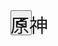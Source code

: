 <!DOCTYPE html>
<html>
<head>
    <meta charset="utf-8"/>
</head>
<body>
    <input id="up" style="position:fixed;font-size:30px;" onclick="upf()" type="button" value="^">
    <input id="down" style="position:fixed;font-size:30px;transform:rotate(0.5turn);" onclick="downf()" type="button" value="^">
    <input id="right" style="position:fixed;font-size:30px;" onclick="rightf()" type="button" value=">">
    <input id="left" style="position:fixed;font-size:30px;" onclick="leftf()" type="button" value="<">
    <div id="pp" style="position:fixed;font-size:30px;">原神</div>
    <script>"use strict";
        setInterval(function(){},3000);
        let cp=pp.getBoundingClientRect();
        pp.style.left=0+"px";
        pp.style.top=document.documentElement.clientHeight-cp.height+"px";
        let u=up.getBoundingClientRect();
        up.style.left=document.documentElement.clientWidth/2-u.width/2+"px";
        up.style.top=document.documentElement.clientHeight/2-u.height/2+"px";
        let r=right.getBoundingClientRect();
        right.style.left=document.documentElement.clientWidth/2+r.width/2+"px";
        right.style.top=document.documentElement.clientHeight/2-r.height/2+"px";
        let l=left.getBoundingClientRect();
        left.style.left=document.documentElement.clientWidth/2-l.width*3/2+"px";
        left.style.top=document.documentElement.clientHeight/2-l.height/2+"px";
        let d=down.getBoundingClientRect();
        
        down.style.left=document.documentElement.clientWidth/2-d.width*5/2+"px";
        down.style.top=document.documentElement.clientHeight/2-d.height/2+"px";
        let y=document.documentElement.clientHeight-cp.height;
        let x=0;
        function upf(){
            y-=10;
            pp.style.top=y+"px";
        }
        function rightf(){
            x+=10;
            pp.style.left=x+"px";
        }
        function leftf(){
            x-=10;
            pp.style.left=x+"px";
        }
        function downf(){
            y+=10;
            pp.style.top=y+"px";
        }
        if(confirm("dipt")){
            
        localStorage.setItem("test",1);
        }
        else{
        alert(localStorage.getItem("test"));
            
        }
    </script>
</body>
</html>
